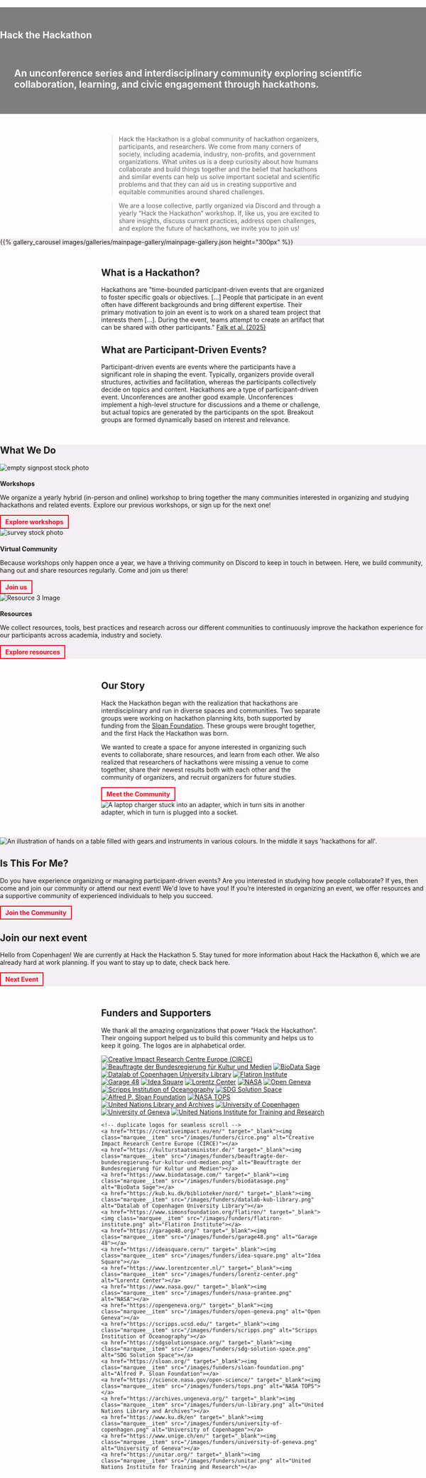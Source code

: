 <!--
.. title: About Us
.. slug: index
.. hide_title: false
.. date: 2024-11-21 19:59:43 UTC
.. tags: 
.. category: 
.. link: 
.. description: 
.. type: text
.. extra_head_data:
   <link rel="stylesheet" href="/assets/css/slider.css">
-->


<!-- Hero Section -->
<section class="text-center py-5" id="about"
         style="background: url('/images/hth_banner.jpg') center/cover no-repeat; background-color: rgba(0, 0, 0, 0.5);
                 background-blend-mode: multiply; margin-left: calc(-50vw + 50%); margin-right: calc(-50vw + 50%); width: 100vw; height: auto; min-height:25vw; display: flex; align-items: center; justify-content: center; margin-bottom: 3rem;"
         xmlns="http://www.w3.org/1999/html">
    <div class="container">
        <h1 style="color: white; padding-bottom: 1rem;">Hack the Hackathon</h1>
        <h2 style="color: white; padding: 1rem 2rem;">An unconference series and interdisciplinary community exploring scientific collaboration, learning, and civic engagement through hackathons.</h2>
    </div>
</section>

> Hack the Hackathon is a global community of hackathon organizers, participants, and researchers. We come from many corners of society, including academia, industry, non-profits, and government organizations. What unites us is a deep curiosity about how humans collaborate and build things together and the belief that hackathons and similar events can help us solve important societal and scientific problems and that they can aid us in creating supportive and equitable communities around shared challenges.

> We are a loose collective, partly organized via Discord and through a yearly “Hack the Hackathon” workshop. If, like us, you are excited to share insights, discuss current practices, address open challenges, and explore the future of hackathons, we invite you to join us!

<section class="py-5" id="resources" style="background-color: #f3eff2; margin-left: calc(-50vw + 50%); margin-right: calc(-50vw + 50%); width: 100vw; margin-bottom: 3rem;">
{{% gallery_carousel images/galleries/mainpage-gallery/mainpage-gallery.json height="300px" %}}
</section>

<!-- What is... Section -->
<section class="py-5 bg-light" style="margin-bottom: 3rem;">
    <div class="container text-center">
        <div class="row">
            <div class="col-md-6">
                <h2>What is a Hackathon?</h2>
                <p>
                    Hackathons are "time-bounded participant-driven events that are organized to foster specific goals or objectives. [...] People that participate in an event often have different backgrounds and bring different expertise. Their primary motivation to join an event is to work on a shared team project that interests them [...]. During the event, teams attempt to create an artifact that can be shared with other participants." <a href="https://hackathon-planning-kit.org/files/Falk-IEEEAccess-2024.pdf" target="_blank">Falk et al. (2025)</a>
                </p>
            </div>
            <div class="col-md-6">
                <h2>What are Participant-Driven Events?</h2>
                <p>Participant-driven events are events where the participants have a significant role in shaping the event. Typically, organizers provide overall structures, activities and facilitation, whereas the participants collectively decide on topics and content. Hackathons are a type of participant-driven event. Unconferences are another good example. Unconferences implement a high-level structure for discussions and a theme or challenge, but actual topics are generated by the participants on the spot. Breakout groups are formed dynamically based on interest and relevance.</p>
	    </div>
        </div>
    </div>
</section>


<!-- Support & Resources Section -->
<section class="py-5" id="resources" style="background-color: #f3eff2; margin-left: calc(-50vw + 50%); margin-right: calc(-50vw + 50%); width: 100vw; margin-bottom: 3rem;">
    <div class="container">
        <h2 class="text-center mb-4">What We Do</h2>
        <div class="row text-center" style="margin-bottom: 2rem;">
            <!-- Card 1 -->
            <div class="col-md-4">
                <div class="card">
                    <img src="/images/hth_workshop.jpg" class="card-img-top" alt="empty signpost stock photo">
                    <div class="card-body">
                        <h4 class="card-title" style="font-weight: bold; margin-bottom: 10px;">Workshops</h4>
                        <p class="card-text">We organize a yearly hybrid (in-person and online) workshop to bring together the many communities interested in organizing and studying hackathons and related events. Explore our previous workshops, or sign up for the next one!</p>
                <a href="/events/"
                    style="color: #ff0123;
                           text-decoration: none;
                           font-size: 14px;
                           font-weight: bold;
                           border: 2px solid #ff0123;
                           padding: 5px 10px;
                           display: inline-block;
                           transition: background-color 0.3s ease, color 0.3s ease;"
                    onmouseover="this.style.backgroundColor='#333333'; this.style.color='white'; this.style.cursor='pointer';"
                    onmouseout="this.style.backgroundColor='transparent'; this.style.color='#ff0123';">
                    Explore workshops
                 </a>   
                    </div>
                </div>
            </div>
            <!-- Card 2 -->
            <div class="col-md-4">
                <div class="card">
                    <img src="/images/hth_virtual.png" class="card-img-top" alt="survey stock photo">
                    <div class="card-body">
                        <h4 class="card-title" style="font-weight: bold; margin-bottom: 10px;">Virtual Community</h4>
                        <p class="card-text">Because workshops only happen once a year, we have a thriving community on Discord to keep in touch in between. Here, we build community, hang out and share resources regularly. Come and join us there!</p>
                <a href="/join-us/"
                    style="color: #ff0123;
                           text-decoration: none;
                           font-size: 14px;
                           font-weight: bold;
                           border: 2px solid #ff0123;
                           padding: 5px 10px;
                           display: inline-block;
                           transition: background-color 0.3s ease, color 0.3s ease;"
                    onmouseover="this.style.backgroundColor='#333333'; this.style.color='white'; this.style.cursor='pointer';"
                    onmouseout="this.style.backgroundColor='transparent'; this.style.color='#ff0123';">
                    Join us
                 </a>   
                    </div>
                </div>
            </div>
            <!-- Card 3 -->
            <div class="col-md-4">
                <div class="card">
                    <img src="/images/hth_resources.jpg" class="card-img-top" alt="Resource 3 Image">
                    <div class="card-body">
                        <h4 class="card-title" style="margin-bottom: 10px;">Resources</h4>
                        <p class="card-text">We collect resources, tools, best practices and research across our different communities to continuously improve the hackathon experience for our participants across academia, industry and society.</p>
                <a href="/resources/"
                    style="color: #ff0123;
                           text-decoration: none;
                           font-size: 14px;
                           font-weight: bold;
                           border: 2px solid #ff0123;
                           padding: 5px 10px;
                           display: inline-block;
                           transition: background-color 0.3s ease, color 0.3s ease;"
                    onmouseover="this.style.backgroundColor='#333333'; this.style.color='white'; this.style.cursor='pointer';"
                    onmouseout="this.style.backgroundColor='transparent'; this.style.color='#ff0123';">
                    Explore resources
                 </a>
                    </div>
                </div>
            </div>
        </div>
    </div>
</section>


<!-- Our Story Section -->
<section class="py-5" id="story" style="margin-bottom: 3rem;">
    <div class="container">
        <div class="row align-items-center">
            <div class="col-md-6">
                <h2>Our Story</h2>
                <p>
                    Hack the Hackathon began with the realization that hackathons are interdisciplinary and run in diverse spaces and communities. Two separate groups were working on hackathon planning kits, both supported by funding from the <a href="https://sloan.org" target="_blank">Sloan Foundation</a>. These groups were brought together, and the first Hack the Hackathon was born. 
                </p>
                <p>
                    We wanted to create a space for anyone interested in organizing such events to collaborate, share resources, and learn from each other. We also realized that researchers of hackathons were missing a venue to come together, share their newest results both with each other and the community of organizers, and recruit organizers for future studies.
                </p>
                <a href="/community/" 
                    style="color: #ff0123; 
                           text-decoration: none; 
                           font-weight: bold; 
                           border: 2px solid #ff0123; 
                           padding: 5px 10px; 
                           display: inline-block; 
                           transition: background-color 0.3s ease, color 0.3s ease;" 
                    onmouseover="this.style.backgroundColor='#333333'; this.style.color='white'; this.style.cursor='pointer';" 
                    onmouseout="this.style.backgroundColor='transparent'; this.style.color='#ff0123';">
                    Meet the Community
                 </a>
            </div>
            <div class="col-md-6">
                <img src="images/hth_hackingpower.jpg" alt="A laptop charger stuck into an adapter, which in turn sits in another adapter, which in turn is plugged into a socket." class="img-fluid rounded">
            </div>
        </div>
    </div>
</section>

<section class="py-5" id="contact" style="background-color: #f3eff2; margin-left: calc(-50vw + 50%); margin-right: calc(-50vw + 50%); width: 100vw; margin-bottom: 3rem;">
    <div class="container">
        <div class="row align-items-center">
            <div class="col-md-6">
                <img src="images/galleries/hth3/hth_impressions17.jpg" alt="An illustration of hands on a table filled with gears and instruments in various colours. In the middle it says 'hackathons for all'." class="img-fluid rounded">
            </div>
            <div class="col-md-6">
                <h2>Is This For Me?</h2>
                <p>
                    Do you have experience organizing or managing participant-driven events? Are you interested in studying how people collaborate?
                    If yes, then come and join our community or attend our next event! We'd love to have you! If you’re interested in organizing an event, we offer resources and a supportive community of experienced individuals to help you succeed.
                </p>
                <a href="/join-us/"
                    style="color: #ff0123;
                           text-decoration: none;
                           font-weight: bold;
                           border: 2px solid #ff0123;
                           padding: 5px 10px;
                           display: inline-block;
                           transition: background-color 0.3s ease, color 0.3s ease;"
                    onmouseover="this.style.backgroundColor='#333333'; this.style.color='white'; this.style.cursor='pointer';"
                    onmouseout="this.style.backgroundColor='transparent'; this.style.color='#ff0123';">
                    Join the Community
                 </a>
            </div>
            <div class="col-md-6">
                <h2>Join our next event</h2>
                <p>Hello from Copenhagen! We are currently at Hack the Hackathon 5. Stay tuned for more information about Hack the Hackathon 6, which we are already hard at work planning. If you want to stay up to date, check back here. 
                </p>
                <a href="/events/"
                    style="color: #ff0123;
                           text-decoration: none;
                           font-weight: bold;
                           border: 2px solid #ff0123;
                           padding: 5px 10px;
                           display: inline-block;
                           transition: background-color 0.3s ease, color 0.3s ease;"
                    onmouseover="this.style.backgroundColor='#333333'; this.style.color='white'; this.style.cursor='pointer';"
                    onmouseout="this.style.backgroundColor='transparent'; this.style.color='#ff0123';">
                    Next Event
                 </a>
            </div>
       </div>
   </div>
</section>


## Funders and Supporters

We thank all the amazing organizations that power “Hack the Hackathon”. Their ongoing support helped us to build this community and helps us to keep it going. The logos are in alphabetical order.

<!-- Horizontal hover slider

IMPORTANT NOTE:

To add a new funder logo, you must:
* add an <img src= ..."> command into the `slider-track`-div below
* you must add this command *twice* as has been done with the other logos to ensure smooth scrolling
* you must edit the `100% {transform : translateX(-5100px);}` command inside `keyframes scroll` by adding your image's width

 -->
<div class="image-marquee">
  <div class="marquee__inner">
    <a href="https://creativeimpact.eu/en/" target="_blank"><img class="marquee__item" src="/images/funders/circe.png" alt="Creative Impact Research Centre Europe (CIRCE)"></a>
    <a href="https://kulturstaatsminister.de/" target="_blank"><img class="marquee__item" src="/images/funders/beauftragte-der-bundesregierung-fur-kultur-und-medien.png" alt="Beauftragte der Bundesregierung für Kultur und Medien"></a>
    <a href="https://www.biodatasage.com/" target="_blank"><img class="marquee__item" src="/images/funders/biodatasage.png" alt="BioData Sage"></a>
    <a href="https://kub.ku.dk/biblioteker/nord/" target="_blank"><img class="marquee__item" src="/images/funders/datalab-kub-library.png" alt="Datalab of Copenhagen University Library"></a>
    <a href="https://www.simonsfoundation.org/flatiron/" target="_blank"><img class="marquee__item" src="/images/funders/flatiron-institute.png" alt="Flatiron Institute"></a>
    <a href="https://garage48.org/" target="_blank"><img class="marquee__item" src="/images/funders/garage48.png" alt="Garage 48"></a>
    <a href="https://ideasquare.cern/" target="_blank"><img class="marquee__item" src="/images/funders/idea-square.png" alt="Idea Square"></a>
    <a href="https://www.lorentzcenter.nl/" target="_blank"><img class="marquee__item" src="/images/funders/lorentz-center.png" alt="Lorentz Center"></a>
    <a href="https://www.nasa.gov/" target="_blank"><img class="marquee__item" src="/images/funders/nasa-grantee.png" alt="NASA"></a>
    <a href="https://opengeneva.org/" target="_blank"><img class="marquee__item" src="/images/funders/open-geneva.png" alt="Open Geneva"></a>
    <a href="https://scripps.ucsd.edu/" target="_blank"><img class="marquee__item" src="/images/funders/scripps.png" alt="Scripps Institution of Oceanography"></a>
    <a href="https://sdgsolutionspace.org/" target="_blank"><img class="marquee__item" src="/images/funders/sdg-solution-space.png" alt="SDG Solution Space"></a>
    <a href="https://sloan.org/" target="_blank"><img class="marquee__item" src="/images/funders/sloan-foundation.png" alt="Alfred P. Sloan Foundation"></a>
    <a href="https://science.nasa.gov/open-science/" target="_blank"><img class="marquee__item" src="/images/funders/tops.png" alt="NASA TOPS"></a>
    <a href="https://archives.ungeneva.org/" target="_blank"><img class="marquee__item" src="/images/funders/un-library.png" alt="United Nations Library and Archives"></a>
    <a href="https://www.ku.dk/en" target="_blank"><img class="marquee__item" src="/images/funders/university-of-copenhagen.png" alt="University of Copenhagen"></a>
    <a href="https://www.unige.ch/en/" target="_blank"><img class="marquee__item" src="/images/funders/university-of-geneva.png" alt="University of Geneva"></a>
    <a href="https://unitar.org/" target="_blank"><img class="marquee__item" src="/images/funders/unitar.png" alt="United Nations Institute for Training and Research"></a>

    <!-- duplicate logos for seamless scroll -->
    <a href="https://creativeimpact.eu/en/" target="_blank"><img class="marquee__item" src="/images/funders/circe.png" alt="Creative Impact Research Centre Europe (CIRCE)"></a>
    <a href="https://kulturstaatsminister.de/" target="_blank"><img class="marquee__item" src="/images/funders/beauftragte-der-bundesregierung-fur-kultur-und-medien.png" alt="Beauftragte der Bundesregierung für Kultur und Medien"></a>
    <a href="https://www.biodatasage.com/" target="_blank"><img class="marquee__item" src="/images/funders/biodatasage.png" alt="BioData Sage"></a>
    <a href="https://kub.ku.dk/biblioteker/nord/" target="_blank"><img class="marquee__item" src="/images/funders/datalab-kub-library.png" alt="Datalab of Copenhagen University Library"></a>
    <a href="https://www.simonsfoundation.org/flatiron/" target="_blank"><img class="marquee__item" src="/images/funders/flatiron-institute.png" alt="Flatiron Institute"></a>
    <a href="https://garage48.org/" target="_blank"><img class="marquee__item" src="/images/funders/garage48.png" alt="Garage 48"></a>
    <a href="https://ideasquare.cern/" target="_blank"><img class="marquee__item" src="/images/funders/idea-square.png" alt="Idea Square"></a>
    <a href="https://www.lorentzcenter.nl/" target="_blank"><img class="marquee__item" src="/images/funders/lorentz-center.png" alt="Lorentz Center"></a>
    <a href="https://www.nasa.gov/" target="_blank"><img class="marquee__item" src="/images/funders/nasa-grantee.png" alt="NASA"></a>
    <a href="https://opengeneva.org/" target="_blank"><img class="marquee__item" src="/images/funders/open-geneva.png" alt="Open Geneva"></a>
    <a href="https://scripps.ucsd.edu/" target="_blank"><img class="marquee__item" src="/images/funders/scripps.png" alt="Scripps Institution of Oceanography"></a>
    <a href="https://sdgsolutionspace.org/" target="_blank"><img class="marquee__item" src="/images/funders/sdg-solution-space.png" alt="SDG Solution Space"></a>
    <a href="https://sloan.org/" target="_blank"><img class="marquee__item" src="/images/funders/sloan-foundation.png" alt="Alfred P. Sloan Foundation"></a>
    <a href="https://science.nasa.gov/open-science/" target="_blank"><img class="marquee__item" src="/images/funders/tops.png" alt="NASA TOPS"></a>
    <a href="https://archives.ungeneva.org/" target="_blank"><img class="marquee__item" src="/images/funders/un-library.png" alt="United Nations Library and Archives"></a>
    <a href="https://www.ku.dk/en" target="_blank"><img class="marquee__item" src="/images/funders/university-of-copenhagen.png" alt="University of Copenhagen"></a>
    <a href="https://www.unige.ch/en/" target="_blank"><img class="marquee__item" src="/images/funders/university-of-geneva.png" alt="University of Geneva"></a>
    <a href="https://unitar.org/" target="_blank"><img class="marquee__item" src="/images/funders/unitar.png" alt="United Nations Institute for Training and Research"></a>
  </div>
</div>

<script src="/js/slider.js"></script>